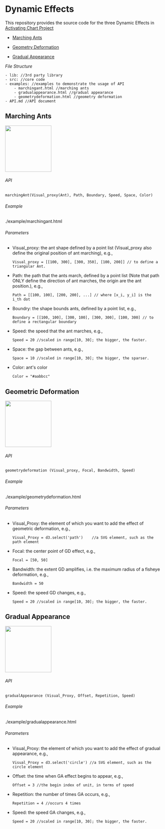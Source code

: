 # Dynamic Effects

This repository provides the source code for the three Dynamic Effects in [Activating Chart Project](https://vizgroup.github.io/activateviz/)

- [Marching Ants](#marching-ants)

- [Geometry Deformation](#geometric-deformation)

- [Gradual Appearance](#gradual-appearance)

*File Structure*

	- lib: //3rd party library
	- src: //core code
	- examples: //examples to demonstrate the usage of API
		- marchingant.html //marching ants
		- gradualappearance.html //gradual appearance	
		- geometrydeformation.html //geometry deformation
	- API.md //API document
	

## Marching Ants

<img src="https://github.com/vizgroup/DynamicEffect/blob/master/rc/marchingant.png" height="150">


###### API

```
marchingAnt(Visual_proxy(Ant), Path, Boundary, Speed, Space, Color)
```

###### Example

./example/marchingant.html

###### Parameters

- Visual_proxy: the ant shape defined by a point list (Visual_proxy also define the original position of ant marching),  e.g.,
	```
	Visual_proxy = [[100, 300], [300, 350], [100, 200]] // to define a triangular Ant. 
	```

- Path: the path that the ants march, defined by a point list (Note that path ONLY define the direction of ant marches, the origin are the ant position.), e.g., 
	```
	Path = [[100, 100], [200, 200], ...] // where [x_i, y_i] is the i_th dot
	```
  
- Boundry: the shape bounds ants, defined by a point list, e.g., 
	```
	Boundary = [[100, 100], [300, 100], [300, 300], [100, 300] // to define a rectangular boundary
	```

- Speed: the speed that the ant marches, e.g., 
	```
	Speed = 20 //scaled in range[10, 30]; the bigger, the faster. 
	```

- Space: the gap between ants, e.g.,
	```
	Space = 10 //scaled in range[10, 30]; the bigger, the sparser.
	```

- Color: ant's color
	```
	Color = "#aabbcc"
	```

## Geometric Deformation

<img src="https://github.com/vizgroup/DynamicEffect/blob/master/rc/geometrydeformation.png" height="150">


###### API

```
geometrydeformation (Visual_proxy, Focal, Bandwidth, Speed)
```

###### Example

./example/geometrydeformation.html

###### Parameters

- Visual_Proxy: the element of which you want to add the effect of geometric deformation, e.g., 
	
	```
	Visual_Proxy = d3.select('path')	//a SVG element, such as the path element

- Focal: the center point of GD effect, e.g., 
	```
	Focal = [50, 50] 
   	```
         
- Bandwidth: the extent GD amplifies, i.e. the maximum radius of a fisheye deformation, e.g., 
	```
	Bandwidth = 50 
	```
- Speed: the speed GD changes, e.g., 
	```
	Speed = 20 //scaled in range[10, 30]; the bigger, the faster. 
    ```     

## Gradual Appearance

<img src="https://github.com/vizgroup/DynamicEffect/blob/master/rc/gradualappearance.png" height="150">

###### API

```
gradualAppearance (Visual_Proxy, Offset, Repetition, Speed)
```

###### Example  

./example/gradualappearance.html

###### Parameters
- Visual_Proxy: the element of which you want to add the effect of gradual appearance, e.g.,

	```
	Visual_Proxy = d3.select('circle') //a SVG element, such as the circle element

	```

- Offset: the time when GA effect begins to appear, e.g., 
	```
	Offset = 3 //the begin index of unit, in terms of speed
	```

- Repetition: the number of times GA occurs, e.g.,
	``` 
	Repetition = 4 //occurs 4 times
	```

- Speed: the speed GA changes, e.g.,
	``` 
	Speed = 20 //scaled in range[10, 30]; the bigger, the faster.   
	```
